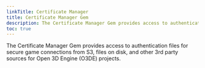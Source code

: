 ```yaml
---
linkTitle: Certificate Manager
title: Certificate Manager Gem
description: The Certificate Manager Gem provides access to authentication files for secure game connections from S3, files on disk, and other 3rd party sources.
toc: true
---
```


The Certificate Manager Gem provides access to authentication files for secure game connections from S3, files on disk, and other 3rd party sources for Open 3D Engine (O3DE) projects.